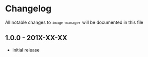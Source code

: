 # Changelog

All notable changes to `image-manager` will be documented in this file

## 1.0.0 - 201X-XX-XX

- initial release
